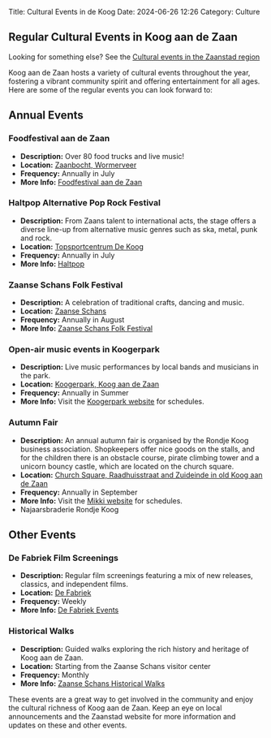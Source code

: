 Title: Cultural Events in de Koog
Date: 2024-06-26 12:26
Category: Culture

## Regular Cultural Events in Koog aan de Zaan

Looking for something else? See the [Cultural events in the Zaanstad region](./cultural-events-in-zaanstad.html)

Koog aan de Zaan hosts a variety of cultural events throughout the year, fostering a vibrant community spirit and offering entertainment for all ages. Here are some of the regular events you can look forward to:

## Annual Events

### Foodfestival aan de Zaan
- **Description:**  Over 80 food trucks and live music!
- **Location:** [Zaanbocht, Wormerveer](https://www.google.com/maps/place/Zaanbocht,+Wormerveer/@52.4905559,4.793406,17z/data=!4m6!3m5!1s0x47c5fc71ba9fe891:0x2222cf256382b824!8m2!3d52.4905559!4d4.7950046!16s%2Fg%2F11cn35tr2p?entry=ttu)
- **Frequency:** Annually in July
- **More Info:** [Foodfestival aan de Zaan](https://www.facebook.com/FoodfestivalaandeZaan/)

### Haltpop Alternative Pop Rock Festival
- **Description:**  From Zaans talent to international acts, the stage offers a diverse line-up from alternative music genres such as ska, metal, punk and rock.
- **Location:** [Topsportcentrum De Koog](https://www.sportbedrijfzaanstad.nl/sporthal/topsportcentrum-dekoog/)
- **Frequency:** Annually in July
- **More Info:** [Haltpop](https://www.haltpop.nl/en/index.html)

### Zaanse Schans Folk Festival
- **Description:** A celebration of traditional crafts, dancing and music.
- **Location:** [Zaanse Schans](https://www.dezaanseschans.nl/en/)
- **Frequency:** Annually in August
- **More Info:** [Zaanse Schans Folk Festival](https://www.folkloredag.nl/nl/)

### Open-air music events in Koogerpark
- **Description:** Live music performances by local bands and musicians in the park.
- **Location:** [Koogerpark, Koog aan de Zaan](https://www.google.com/maps/place/Kooger+Park,+Koog+aan+de+Zaan/@52.4683066,4.8070311,17z/data=!3m1!4b1!4m6!3m5!1s0x47c5fcf2577cae91:0x377c3fa80d18f19b!8m2!3d52.4684554!4d4.8095819!16s%2Fg%2F1q6gj19ww?entry=ttu)
- **Frequency:** Annually in Summer
- **More Info:** Visit the [Koogerpark website](http://www.koogerpark.nl/) for schedules.

### Autumn Fair
- **Description:** An annual autumn fair is organised by the Rondje Koog business association. Shopkeepers offer nice goods on the stalls, and for the children there is an obstacle course, pirate climbing tower and a unicorn bouncy castle, which are located on the church square.
- **Location:** [Church Square, Raadhuisstraat and Zuideinde in old Koog aan de Zaan](https://www.google.com/maps/place/Kogerkerk/@52.4629931,4.8100433,21z/data=!4m6!3m5!1s0x47c5fcec37be2e3b:0xa29bfa79acc22d24!8m2!3d52.463003!4d4.8101768!16s%2Fg%2F11g8v43x3k?entry=ttu)
- **Frequency:** Annually in September
- **More Info:** Visit the [Mikki website](https://www.mikki.nl/event-place/koogaandezaan/) for schedules.
- Najaarsbraderie Rondje Koog


## Other Events

### De Fabriek Film Screenings
- **Description:** Regular film screenings featuring a mix of new releases, classics, and independent films.
- **Location:** [De Fabriek](https://www.defabriek.nl/)
- **Frequency:** Weekly
- **More Info:** [De Fabriek Events](https://www.defabriek.nl/programma/)

### Historical Walks
- **Description:** Guided walks exploring the rich history and heritage of Koog aan de Zaan.
- **Location:** Starting from the Zaanse Schans visitor center
- **Frequency:** Monthly
- **More Info:** [Zaanse Schans Historical Walks](https://www.dezaanseschans.nl/en/visitor-information/guided-tours/)

These events are a great way to get involved in the community and enjoy the cultural richness of Koog aan de Zaan. Keep an eye on local announcements and the Zaanstad website for more information and updates on these and other events.
